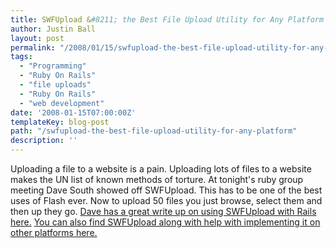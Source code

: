 ```yaml
---
title: SWFUpload &#8211; the Best File Upload Utility for Any Platform
author: Justin Ball
layout: post
permalink: "/2008/01/15/swfupload-the-best-file-upload-utility-for-any-platform/"
tags:
  - "Programming"
  - "Ruby On Rails"
  - "file uploads"
  - "Ruby On Rails"
  - "web development"
date: '2008-01-15T07:00:00Z'
templateKey: blog-post
path: "/swfupload-the-best-file-upload-utility-for-any-platform"
description: ''
---
```


Uploading a file to a website is a pain. Uploading lots of files to a website makes the UN list of known methods of torture. At tonight's ruby group meeting Dave South showed off SWFUpload. This has to be one of the best uses of Flash ever. Now to upload 50 files you just browse, select them and then up they go. [Dave has a great write up on using SWFUpload with Rails here.][1] [You can also find SWFUpload along with help with implementing it on other platforms here.][2]

 [1]: http://appeddesign.com/rails_swfupload
 [2]: http://www.swfupload.org/
